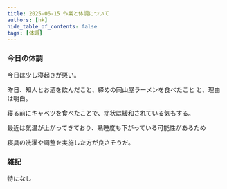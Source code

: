 ```yaml
---
title: 2025-06-15 作業と体調について
authors: [hk]
hide_table_of_contents: false
tags: [体調]
---
```


### 今日の体調

今日は少し寝起きが悪い。

昨日、知人とお酒を飲んだこと、締めの岡山屋ラーメンを食べたこと と、理由は明白。

<!-- truncate -->

寝る前にキャベツを食べたことで、症状は緩和されている気もする。

最近は気温が上がってきており、熟睡度も下がっている可能性があるため

寝具の洗濯や調整を実施した方が良さそうだ。

### 雑記

特になし